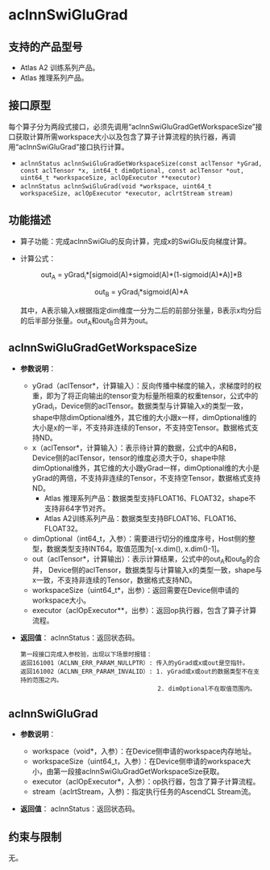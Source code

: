 # aclnnSwiGluGrad

## 支持的产品型号
- Atlas A2 训练系列产品。
- Atlas 推理系列产品。

## 接口原型
每个算子分为两段式接口，必须先调用“aclnnSwiGluGradGetWorkspaceSize”接口获取计算所需workspace大小以及包含了算子计算流程的执行器，再调用“aclnnSwiGluGrad”接口执行计算。

- `aclnnStatus aclnnSwiGluGradGetWorkspaceSize(const aclTensor *yGrad, const aclTensor *x, int64_t dimOptional, const aclTensor *out, uint64_t *workspaceSize, aclOpExecutor **executor)`
- `aclnnStatus aclnnSwiGluGrad(void *workspace, uint64_t workspaceSize, aclOpExecutor *executor, aclrtStream stream)`

## 功能描述  
- 算子功能：完成aclnnSwiGlu的反向计算，完成x的SwiGlu反向梯度计算。

- 计算公式： 
  <p style="text-align: center">
  out<sub>A</sub> = yGrad<sub>i</sub>*[sigmoid(A)+sigmoid(A)*(1-sigmoid(A)*A)]*B
  </p>
  <p style="text-align: center">
  out<sub>B</sub> = yGrad<sub>i</sub>*sigmoid(A)*A
  </p>
  其中，A表示输入x根据指定dim维度一分为二后的前部分张量，B表示x均分后的后半部分张量。out<sub>A</sub>和out<sub>B</sub>合并为out。

## aclnnSwiGluGradGetWorkspaceSize
- **参数说明**：
  
  - yGrad（aclTensor*，计算输入）：反向传播中梯度的输入，求梯度时的权重，即为了将正向输出的tensor变为标量所相乘的权重tensor，公式中的yGrad<sub>i</sub>，Device侧的aclTensor。数据类型与计算输入x的类型一致，shape中除dimOptional维外，其它维的大小跟x一样，dimOptional维的大小是x的一半，不支持非连续的Tensor，不支持空Tensor。数据格式支持ND。
  - x（aclTensor*，计算输入）：表示待计算的数据，公式中的A和B，Device侧的aclTensor，tensor的维度必须大于0，shape中除dimOptional维外，其它维的大小跟yGrad一样，dimOptional维的大小是yGrad的两倍，不支持非连续的Tensor，不支持空Tensor，数据格式支持ND。
    - Atlas 推理系列产品：数据类型支持FLOAT16、FLOAT32，shape不支持非64字节对齐。
    - Atlas A2训练系列产品：数据类型支持BFLOAT16、FLOAT16、FLOAT32。
  - dimOptional（int64_t，入参）：需要进行切分的维度序号，Host侧的整型，数据类型支持INT64。取值范围为[-x.dim(), x.dim()-1]。
  - out（aclTensor*，计算输出）：表示计算结果，公式中的out<sub>A</sub>和out<sub>B</sub>的合并， Device侧的aclTensor，数据类型与计算输入x的类型一致，shape与x一致，不支持非连续的Tensor，数据格式支持ND。
  - workspaceSize（uint64_t*，出参）：返回需要在Device侧申请的workspace大小。
  - executor（aclOpExecutor**，出参）：返回op执行器，包含了算子计算流程。  
  
- **返回值**：
  aclnnStatus：返回状态码。
  
  ```
  第一段接口完成入参校验，出现以下场景时报错：
  返回161001（ACLNN_ERR_PARAM_NULLPTR）: 传入的yGrad或x或out是空指针。
  返回161002（ACLNN_ERR_PARAM_INVALID）: 1. yGrad或x或out的数据类型不在支持的范围之内。
                                        2. dimOptional不在取值范围内。
  ```

## aclnnSwiGluGrad 
- **参数说明**：
  - workspace（void*，入参）：在Device侧申请的workspace内存地址。
  - workspaceSize（uint64_t，入参）：在Device侧申请的workspace大小，由第一段接aclnnSwiGluGradGetWorkspaceSize获取。
  - executor（aclOpExecutor*，入参）：op执行器，包含了算子计算流程。
  - stream（aclrtStream，入参)：指定执行任务的AscendCL Stream流。

- **返回值**：
aclnnStatus：返回状态码。

## 约束与限制
无。